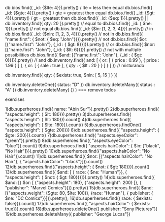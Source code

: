 db.bios.find({ \_id: {$lte: 4}}).pretty() / lte = less then equal
 db.bios.find({ _id: {$gte: 4}}).pretty() / gte = greatest then equal
db.bios.find({ \_id: {$gt: 4}}).pretty() / gt = greatest then
 db.bios.find({ _id: {$eq: 1}}).pretty() || db.inventory.find({ qty: 20 }).pretty() // equal to
db.bios.find({ \_id: { $ne: 1}}).pretty() // not equal
 db.bios.find({ _id: {$in: [1, 2, 3, 4]}}).pretty() // in
db.bios.find({ \_id: {$nin: [1, 2, 3, 4]}}).pretty() // not in 
 db.bios.find({ "name.first": { $not: { $eq: "John"}}}).pretty() // not
 db.bios.find({ $or: [{"name.first": "John"}, {_id : { $gt: 8}}]}).pretty() // or
db.bios.find({ $nor: [{"name.first": "John"}, {_id: { $lt: 6}}]}).pretty() // not with multiple possibilities
db.bios.find({ $and: [{"name.first": "John"}, {_id : { $gt: 0}}]}).pretty() // and
db.inventory.find({
and: [
{
or: [
{ price : 0.99 },
{ price : 1.99 }
]
},
{
or: [
{ sale : true },
{ qty : { $lt : 20 } }
]
}
]
}) // misturando

db.inventory.find({ qty: { $exists: true, $nin: [ 5, 15 ] } })

db.inventory.deleteOne({ status: "D" })
db.inventory.deleteMany({ status : "A" })
db.inventory.deleteMany( {} ) === remove todos

exercises

1)db.superheroes.find({ name: "Abin Sur"}).pretty()
2)db.superheroes.find({ "aspects.height": { $lt: 180}}).pretty()
3)db.superheroes.find({ "aspects.height": { $lt: 180}}).count()
4)db.superheroes.find({ "aspects.height": { $lte: 180}}).count()
5)db.superheroes.findOne({ "aspects.height": { $gte: 200}})
6)db.superheroes.find({ "aspects.height": { $gte: 200}}).count()
7)db.superheroes.find({ "aspects.eyeColor": "green"}).pretty()
8)db.superheroes.find({ "aspects.eyeColor": "blue"}).count()
9)db.superheroes.find({ "aspects.hairColor": { $in: ["black", "No Hair"]}}).pretty()
10)db.superheroes.find({"aspects.hairColor": "No Hair"}).count()
11)db.superheroes.find({ $nor: [{"aspects.hairColor": "No Hair"}, { "aspects.hairColor": "black"}]}).count()
12)db.superheroes.find({"aspects.height": { $not: { $gt: 180}}}).count()
13)db.superheroes.find({ $and: [ { race: { $ne: "Human"}}, { "aspects.height": { $not: { $gt: 180}}}]}).pretty()
14)db.superheroes.find({ $and: [{ $or: [ {"aspects.height": 180}, {"aspects.height": 200} ]}, { "publisher": "Marvel Comics"}]}).pretty()
15)db.superheroes.find({ $and: [{"aspects.weight": {$gte: 80, $lte: 100}}, {race: "Human"}, { publisher: { $ne: "DC Comics"}}]}).pretty();
16)db.superheroes.find({ race: { $exists: false}}).count()
17)db.superheroes.find({ "aspects.hairColor": { $exists: true}}).count()
18)db.superheroes.deleteOne({ publisher: "Sony Pictures"})
19)db.superheroes.deleteMany({ publisher: "George Lucas"})

